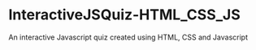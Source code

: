 # InteractiveJSQuiz-HTML_CSS_JS
An interactive Javascript quiz created using HTML, CSS and Javascript
